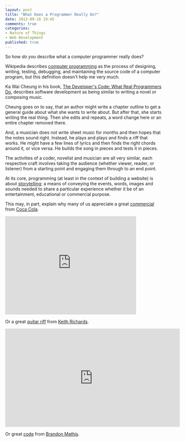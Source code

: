 ```yaml
---
layout: post
title: "What Does a Programmer Really Do?"
date: 2012-09-16 19:45
comments: true
categories: 
- Nature of Things
- Web Development
published: true
---
```


So how *do you* describe what a computer programmer really does?

Wikipedia describes [computer programming](http://en.wikipedia.org/wiki/Computer_programming#Programmers) as the process of designing, writing, testing, debugging, and maintaining the source code of a computer program, but this definition doesn't help me very much.<!-- more -->

Ka Wai Cheung in his book, [The Developer's Code: What Real Programmers Do](/resources), describes software development as being similar to writing a novel or composing music.

Cheung goes on to say, that an author might write a chapter outline to get a general guide about what she wants to write about. But after that, she starts writing the real thing. Then she edits and repeats, a word change here or an entire chapter removed there. 

And, a musician does not write sheet music for months and then hopes that the notes sound right. Instead, he plays and plays and finds a riff that works. He might have a few lines of lyrics and then finds the right chords around it, or vice versa. He builds the song in pieces and tests it in pieces. 

The activities of a coder, novelist and musician are all very similar, each respective craft involves taking the audience (whether viewer, reader, or listener) from a starting point and engaging them through to an end point.

At its core, programming (at least in the context of building a website) is about [storytelling](http://en.wikipedia.org/wiki/Storytelling); a means of conveying the events, words, images and sounds needed to share a particular experience whether it be of an entertainment, educational or commercial purpose.

This may, in part, explain why many of us appreciate a great [commercial](http://www.youtube.com/watch?v=ib-Qiyklq-Q) from [Coca Cola](http://www.coca-cola.com/en/index.html).

<iframe width="420" height="315" src="http://www.youtube.com/embed/ib-Qiyklq-Q" frameborder="0" allowfullscreen></iframe>

Or a great [guitar riff](http://www.youtube.com/watch?v=-CdopMJu7r4&feature=related) from [Keith Richards](http://www.youtube.com/watch?v=Ps3717fqlkY&feature=related).

<iframe width="560" height="315" src="http://www.youtube.com/embed/-CdopMJu7r4" frameborder="0" allowfullscreen></iframe>

Or great [code](https://github.com/imathis/octopress) from [Brandon Mathis](http://octopress.org/).
